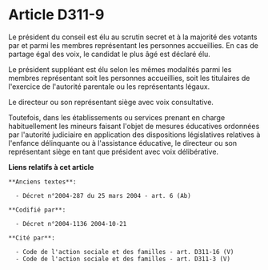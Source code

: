 # Article D311-9

Le président du conseil est élu au scrutin secret et à la majorité des votants par et parmi les membres représentant les
personnes accueillies. En cas de partage égal des voix, le candidat le plus âgé est déclaré élu.

Le président suppléant est élu selon les mêmes modalités parmi les membres représentant soit les personnes accueillies, soit
les titulaires de l'exercice de l'autorité parentale ou les représentants légaux.

Le directeur ou son représentant siège avec voix consultative.

Toutefois, dans les établissements ou services prenant en charge habituellement les mineurs faisant l'objet de mesures
éducatives ordonnées par l'autorité judiciaire en application des dispositions législatives relatives à l'enfance délinquante
ou à l'assistance éducative, le directeur ou son représentant siège en tant que président avec voix délibérative.

**Liens relatifs à cet article**

	**Anciens textes**:

	  - Décret n°2004-287 du 25 mars 2004 - art. 6 (Ab)

	**Codifié par**:

	  - Décret n°2004-1136 2004-10-21

	**Cité par**:

	  - Code de l'action sociale et des familles - art. D311-16 (V)
	  - Code de l'action sociale et des familles - art. D311-3 (V)
